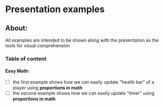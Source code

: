 # Presentation examples
## About:
All examples are intended to be shown along with the presentation as the tools for visual comprehension

### Table of content
#### Easy Math:
- [ ] the first example shows how we can easily update "health bar" of a player using **proportions in math**
- [ ] the second example shows how we can easily update "timer" using **proportions in math**
